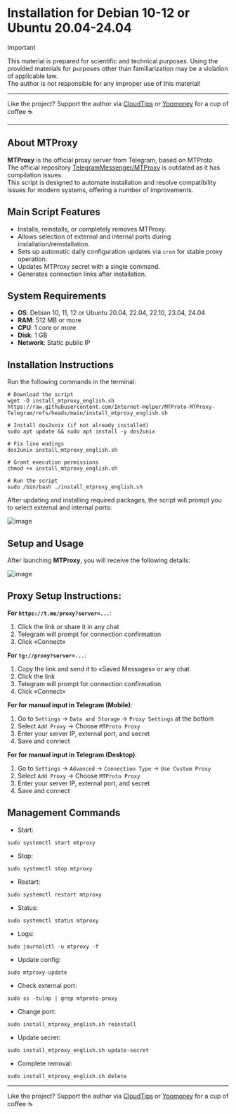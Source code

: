 # Installation for Debian 10-12 or Ubuntu 20.04-24.04

> [!IMPORTANT]
> This material is prepared for scientific and technical purposes. Using the provided materials for purposes other than familiarization may be a violation of applicable law.  
> The author is not responsible for any improper use of this material!

***

Like the project? Support the author via [CloudTips](https://pay.cloudtips.ru/p/8ec8a87c) or [Yoomoney](https://yoomoney.ru/to/41001945296522) for a cup of coffee ☕ 

***

## About MTProxy

**MTProxy** is the official proxy server from Telegram, based on MTProto.  
The official repository [TelegramMessenger/MTProxy](https://github.com/TelegramMessenger/MTProxy) is outdated as it has compilation issues.  
This script is designed to automate installation and resolve compatibility issues for modern systems, offering a number of improvements.

## Main Script Features

- Installs, reinstalls, or completely removes MTProxy.
- Allows selection of external and internal ports during installation/reinstallation.
- Sets up automatic daily configuration updates via `cron` for stable proxy operation.
- Updates MTProxy secret with a single command.
- Generates connection links after installation.

## System Requirements

- **OS**: Debian 10, 11, 12 or Ubuntu 20.04, 22.04, 22.10, 23.04, 24.04
- **RAM**: 512 MB or more
- **CPU**: 1 core or more
- **Disk**: 1 GB
- **Network**: Static public IP

## Installation Instructions

Run the following commands in the terminal:

```
# Download the script
wget -O install_mtproxy_english.sh https://raw.githubusercontent.com/Internet-Helper/MTProto-MTProxy-Telegram/refs/heads/main/install_mtproxy_english.sh

# Install dos2unix (if not already installed)
sudo apt update && sudo apt install -y dos2unix

# Fix line endings
dos2unix install_mtproxy_english.sh

# Grant execution permissions
chmod +x install_mtproxy_english.sh

# Run the script
sudo /bin/bash ./install_mtproxy_english.sh
```

After updating and installing required packages, the script will prompt you to select external and internal ports:

![image](https://github.com/user-attachments/assets/83ebe224-efcb-4d54-8424-431cb5e5c96d)

## Setup and Usage

After launching **MTProxy**, you will receive the following details:

![image](https://github.com/user-attachments/assets/d1c6d77a-9f14-4190-83ef-1b22f493b3e4)

## Proxy Setup Instructions:

**For `https://t.me/proxy?server=...`**:
1. Click the link or share it in any chat
2. Telegram will prompt for connection confirmation
3. Click «Connect»

**For `tg://proxy?server=...`**:
1. Copy the link and send it to «Saved Messages» or any chat
2. Click the link
3. Telegram will prompt for connection confirmation
4. Click «Connect»

**For for manual input in Telegram (Mobile)**:  
1. Go to `Settings` → `Data and Storage` → `Proxy Settings` at the bottom
2. Select `Add Proxy` → Choose `MTProto Proxy`
3. Enter your server IP, external port, and secret
4. Save and connect

**For for manual input in Telegram (Desktop)**:  
1. Go to `Settings` → `Advanced` → `Connection Type` → `Use Custom Proxy`
2. Select `Add Proxy` → Choose `MTProto Proxy`
3. Enter your server IP, external port, and secret
4. Save and connect

## Management Commands

- Start:
```
sudo systemctl start mtproxy
```
- Stop:
```
sudo systemctl stop mtproxy
```
- Restart:
```
sudo systemctl restart mtproxy
```
- Status:
```
sudo systemctl status mtproxy
```
- Logs:
```
sudo journalctl -u mtproxy -f
```
- Update config:
```
sudo mtproxy-update
```
- Check external port:
```
sudo ss -tulnp | grep mtproto-proxy
```
- Change port:
```
sudo install_mtproxy_english.sh reinstall
```
- Update secret:
```
sudo install_mtproxy_english.sh update-secret
```
- Complete removal:
```
sudo install_mtproxy_english.sh delete
```

***

Like the project? Support the author via [CloudTips](https://pay.cloudtips.ru/p/8ec8a87c) or [Yoomoney](https://yoomoney.ru/to/41001945296522) for a cup of coffee ☕
